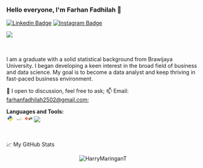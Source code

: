 ### Hello everyone, I'm Farhan Fadhilah 👋
[![Linkedin Badge](https://img.shields.io/badge/-LinkedIn-0e76a8?style=flat-square&logo=Linkedin&logoColor=white)](https://www.linkedin.com/in/farhanfadhilah25)
[![Instagram Badge](https://img.shields.io/badge/-Instagram-e4405f?style=flat-square&logo=Instagram&logoColor=white)](https://instagram.com/farhanfadhilah25/)

![](https://visitor-badge.glitch.me/badge?page_id=MFarhanFadhilah.MFarhanFadhilah)

<br />

I am a graduate with a solid statistical background from Brawijaya University. I began developing a keen interest in the broad field of business and data science. My goal is to become a data analyst and keep thriving in fast-paced business environment.

💬 I open to discussion, feel free to ask;
📫 Email: farhanfadhilah2502@gmail.com;

**Languages and Tools:**  
<code><img height="20" src="https://raw.githubusercontent.com/github/explore/80688e429a7d4ef2fca1e82350fe8e3517d3494d/topics/python/python.png"></code>
<code><img height="20" src="https://raw.githubusercontent.com/github/explore/80688e429a7d4ef2fca1e82350fe8e3517d3494d/topics/mysql/mysql.png"></code>
<code><img height="20" src="https://raw.githubusercontent.com/github/explore/80688e429a7d4ef2fca1e82350fe8e3517d3494d/topics/git/git.png"></code>
<code><img height="20" src="https://user-images.githubusercontent.com/83360490/116594306-34577200-a961-11eb-8c4b-5ec5f3194575.png"></code>

<br />

📈 My GitHub Stats

<p align="center"> <img src="https://github-readme-stats.vercel.app/api?username=HarryMaringanT&show_icons=true&theme=gotham" alt="HarryMaringanT" />
